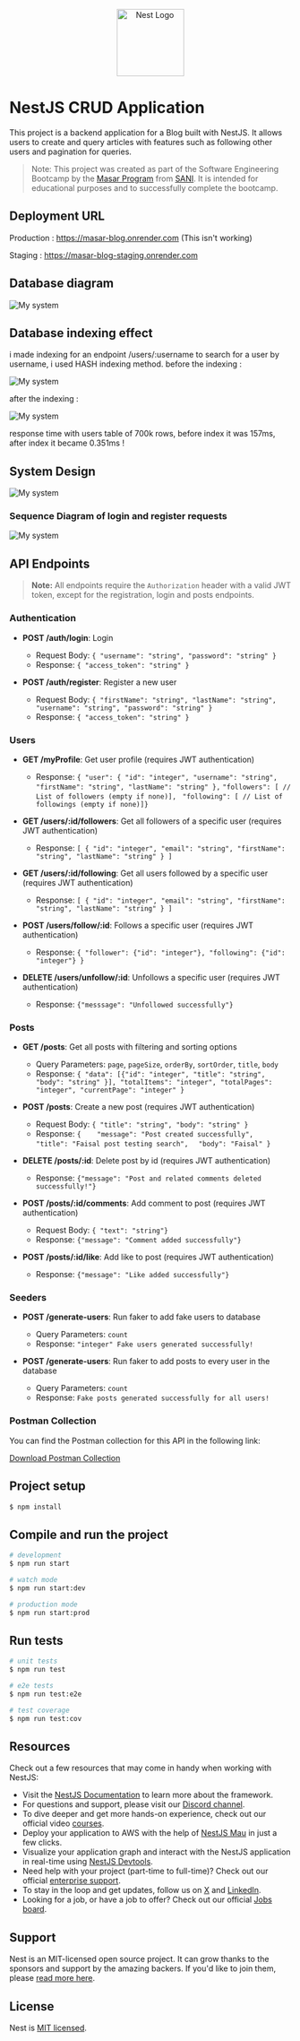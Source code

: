 <p align="center">
  <a href="http://nestjs.com/" target="blank"><img src="https://nestjs.com/img/logo-small.svg" width="120" alt="Nest Logo" /></a>
</p>

# NestJS CRUD Application

This project is a backend application for a Blog built with NestJS. It allows users to create and query articles with features such as following other users and pagination for queries.

> Note: This project was created as part of the Software Engineering Bootcamp by the [Masar Program](https://masarbysani.com) from [SANI](https://x.com/devWithSANI). It is intended for educational purposes and to successfully complete the bootcamp.

## Deployment URL

Production : https://masar-blog.onrender.com (This isn't working)

Staging : https://masar-blog-staging.onrender.com

## Database diagram

<img src="/mysystem.jpg" alt="My system"/>

## Database indexing effect

i made indexing for an endpoint /users/:username to search for a user by username, i used HASH indexing method.
before the indexing :

<img src="/before-index.jpg" alt="My system"/>

after the indexing :

<img src="/after-index.jpg" alt="My system"/>

response time with users table of 700k rows, before index it was 157ms, after index it became 0.351ms !

## System Design

<img src="/system-design.png" alt="My system"/>

### Sequence Diagram of login and register requests

<img src="/sequence-diagram.jpg" alt="My system"/>

## API Endpoints

> **Note:** All endpoints require the `Authorization` header with a valid JWT token, except for the registration, login and posts endpoints.

### Authentication

- **POST /auth/login**: Login

  - Request Body: `{ "username": "string", "password": "string" }`
  - Response: `{ "access_token": "string" }`

- **POST /auth/register**: Register a new user
  - Request Body: `{ "firstName": "string", "lastName": "string", "username": "string", "password": "string" }`
  - Response: `{ "access_token": "string" }`

### Users

- **GET /myProfile**: Get user profile (requires JWT authentication)

  - Response: `{ "user": { "id": "integer", "username": "string", "firstName": "string", "lastName": "string" },`
    `"followers": [ // List of followers (empty if none)],`
    ` "following": [ // List of followings (empty if none)]}`

- **GET /users/:id/followers**: Get all followers of a specific user (requires JWT authentication)

  - Response: `[ { "id": "integer", "email": "string", "firstName": "string", "lastName": "string" } ]`

- **GET /users/:id/following**: Get all users followed by a specific user (requires JWT authentication)

  - Response: `[ { "id": "integer", "email": "string", "firstName": "string", "lastName": "string" } ]`

- **POST /users/follow/:id**: Follows a specific user (requires JWT authentication)

  - Response: `{ "follower": {"id": "integer"}, "following": {"id": "integer"} }`

- **DELETE /users/unfollow/:id**: Unfollows a specific user (requires JWT authentication)

  - Response: `{"messsage": "Unfollowed successfully"}`

### Posts

- **GET /posts**: Get all posts with filtering and sorting options

  - Query Parameters: `page`, `pageSize`, `orderBy`, `sortOrder`, `title`, `body`
  - Response: `{ "data": [{"id": "integer", "title": "string", "body": "string" }], "totalItems": "integer", "totalPages": "integer", "currentPage": "integer" }`

- **POST /posts**: Create a new post (requires JWT authentication)

  - Request Body: `{ "title": "string", "body": "string" }`
  - Response: `{    "message": "Post created successfully", `
    ` "title": "Faisal post testing search",`
    `  "body": "Faisal" }`

- **DELETE /posts/:id**: Delete post by id (requires JWT authentication)

  - Response: `{"message": "Post and related comments deleted successfully!"}`

- **POST /posts/:id/comments**: Add comment to post (requires JWT authentication)

  - Request Body: `{ "text": "string"}`
  - Response: `{"message": "Comment added successfully"}`

- **POST /posts/:id/like**: Add like to post (requires JWT authentication)
  - Response: `{"message": "Like added successfully"}`

### Seeders

- **POST /generate-users**: Run faker to add fake users to database

  - Query Parameters: `count`
  - Response: `"integer" Fake users generated successfully!`

- **POST /generate-users**: Run faker to add posts to every user in the database
  - Query Parameters: `count`
  - Response: `Fake posts generated successfully for all users!`

### Postman Collection

You can find the Postman collection for this API in the following link:

[Download Postman Collection](https://drive.google.com/file/d/1AhWkxEYmnbZZ-lgEzuxCjMsR9hYszbbp/view?usp=sharing)

## Project setup

```bash
$ npm install
```

## Compile and run the project

```bash
# development
$ npm run start

# watch mode
$ npm run start:dev

# production mode
$ npm run start:prod
```

## Run tests

```bash
# unit tests
$ npm run test

# e2e tests
$ npm run test:e2e

# test coverage
$ npm run test:cov
```

## Resources

Check out a few resources that may come in handy when working with NestJS:

- Visit the [NestJS Documentation](https://docs.nestjs.com) to learn more about the framework.
- For questions and support, please visit our [Discord channel](https://discord.gg/G7Qnnhy).
- To dive deeper and get more hands-on experience, check out our official video [courses](https://courses.nestjs.com/).
- Deploy your application to AWS with the help of [NestJS Mau](https://mau.nestjs.com) in just a few clicks.
- Visualize your application graph and interact with the NestJS application in real-time using [NestJS Devtools](https://devtools.nestjs.com).
- Need help with your project (part-time to full-time)? Check out our official [enterprise support](https://enterprise.nestjs.com).
- To stay in the loop and get updates, follow us on [X](https://x.com/nestframework) and [LinkedIn](https://linkedin.com/company/nestjs).
- Looking for a job, or have a job to offer? Check out our official [Jobs board](https://jobs.nestjs.com).

## Support

Nest is an MIT-licensed open source project. It can grow thanks to the sponsors and support by the amazing backers. If you'd like to join them, please [read more here](https://docs.nestjs.com/support).

## License

Nest is [MIT licensed](https://github.com/nestjs/nest/blob/master/LICENSE).
